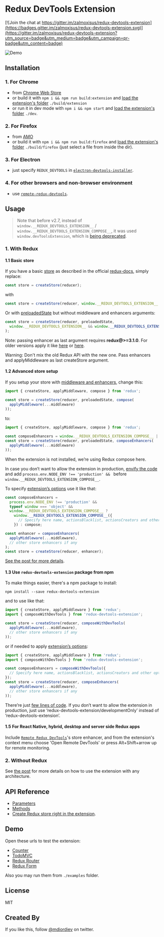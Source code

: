 # Redux DevTools Extension

[![Join the chat at https://gitter.im/zalmoxisus/redux-devtools-extension](https://badges.gitter.im/zalmoxisus/redux-devtools-extension.svg)](https://gitter.im/zalmoxisus/redux-devtools-extension?utm_source=badge&utm_medium=badge&utm_campaign=pr-badge&utm_content=badge)

![Demo](https://cloud.githubusercontent.com/assets/7957859/18002950/aacb82fc-6b93-11e6-9ae9-609862c18302.png)

## Installation

### 1. For Chrome
 - from [Chrome Web Store](https://chrome.google.com/webstore/detail/redux-devtools/lmhkpmbekcpmknklioeibfkpmmfibljd)
 - or build it with `npm i && npm run build:extension` and [load the extension's folder](https://developer.chrome.com/extensions/getstarted#unpacked) `./build/extension`
 - or run it in dev mode with `npm i && npm start` and [load the extension's folder](https://developer.chrome.com/extensions/getstarted#unpacked) `./dev`.

### 2. For Firefox
 - from [AMO](https://addons.mozilla.org/en-US/firefox/addon/remotedev/)
 - or build it with `npm i && npm run build:firefox` and [load the extension's folder](https://developer.mozilla.org/en-US/Add-ons/WebExtensions/Temporary_Installation_in_Firefox) `./build/firefox` (just select a file from inside the dir).

### 3. For Electron
  - just specify `REDUX_DEVTOOLS` in [`electron-devtools-installer`](https://github.com/GPMDP/electron-devtools-installer).

### 4. For other browsers and non-browser environment
  - use [`remote-redux-devtools`](https://github.com/zalmoxisus/remote-redux-devtools). 

## Usage

> Note that before v2.7, instead of `window.__REDUX_DEVTOOLS_EXTENSION__` / `window.__REDUX_DEVTOOLS_EXTENSION_COMPOSE__`, it was used `window.devToolsExtension`, which is [being deprecated](https://github.com/zalmoxisus/redux-devtools-extension/issues/220). 

### 1. With Redux
#### 1.1 Basic store
  
  If you have a basic [store](http://redux.js.org/docs/api/createStore.html) as described in the official [redux-docs](http://redux.js.org/index.html), simply replace:
  ```javascript
  const store = createStore(reducer);
  ```
  with
  ```javascript
  const store = createStore(reducer, window.__REDUX_DEVTOOLS_EXTENSION__ && window.__REDUX_DEVTOOLS_EXTENSION__());
  ```

  Or with [preloadedState](http://redux.js.org/docs/api/createStore.html) but without middleware and enhancers arguments:
  
  ```javascript
  const store = createStore(reducer, preloadedState, 
    window.__REDUX_DEVTOOLS_EXTENSION__ && window.__REDUX_DEVTOOLS_EXTENSION__()
  );
  ```

  Note: passing enhancer as last argument requires **redux@>=3.1.0**. For older versions apply it like [here](https://github.com/zalmoxisus/redux-devtools-extension/blob/v0.4.2/examples/todomvc/store/configureStore.js) or [here](https://github.com/zalmoxisus/redux-devtools-extension/blob/v0.4.2/examples/counter/store/configureStore.js#L7-L12).
  
  Warning: Don't mix the old Redux API with the new one. Pass enhancers and applyMiddleware as last createStore argument.

#### 1.2 Advanced store setup
  If you setup your store with [middleware and enhancers](http://redux.js.org/docs/api/applyMiddleware.html), change this:
  ```javascript
  import { createStore, applyMiddleware, compose } from 'redux';
  
  const store = createStore(reducer, preloadedState, compose(
    applyMiddleware(...middleware)
  ));
  ```
  to:
  ```javascript
  import { createStore, applyMiddleware, compose } from 'redux';
   
  const composeEnhancers = window.__REDUX_DEVTOOLS_EXTENSION_COMPOSE__ || compose;
  const store = createStore(reducer, preloadedState, composeEnhancers(
    applyMiddleware(...middleware)
  ));
  ```
  When the extension is not installed, we’re using Redux compose here.
  
  In case you don’t want to allow the extension in production, [envify the code](https://github.com/gaearon/redux-devtools/blob/master/docs/Walkthrough.md#exclude-devtools-from-production-builds) and add `process.env.NODE_ENV !== 'production' && ` before `window.__REDUX_DEVTOOLS_EXTENSION_COMPOSE__`.
  
  To specify [extension’s options](https://github.com/zalmoxisus/redux-devtools-extension/blob/master/docs/API/Arguments.md#windowdevtoolsextensionconfig) use it like that:
  ```js
  const composeEnhancers =
    process.env.NODE_ENV !== 'production' &&
    typeof window === 'object' &&
    window.__REDUX_DEVTOOLS_EXTENSION_COMPOSE__ ?   
      window.__REDUX_DEVTOOLS_EXTENSION_COMPOSE__({
        // Specify here name, actionsBlacklist, actionsCreators and other options
      }) : compose;

  const enhancer = composeEnhancers(
    applyMiddleware(...middleware),
    // other store enhancers if any
  );
  const store = createStore(reducer, enhancer);
  ```
  
  [See the post for more details](https://medium.com/@zalmoxis/improve-your-development-workflow-with-redux-devtools-extension-f0379227ff83).

#### 1.3 Use `redux-devtools-extension` package from npm

  To make things easier, there's a npm package to install:
  ```
  npm install --save redux-devtools-extension
  ```
  and to use like that:
  ```js
  import { createStore, applyMiddleware } from 'redux';
  import { composeWithDevTools } from 'redux-devtools-extension';

  const store = createStore(reducer, composeWithDevTools(
    applyMiddleware(...middleware),
    // other store enhancers if any
  ));
  ```
  or if needed to apply [extension’s options](https://github.com/zalmoxisus/redux-devtools-extension/blob/master/docs/API/Arguments.md#windowdevtoolsextensionconfig):
  ```js
  import { createStore, applyMiddleware } from 'redux';
  import { composeWithDevTools } from 'redux-devtools-extension';

  const composeEnhancers = composeWithDevTools({
    // Specify here name, actionsBlacklist, actionsCreators and other options
  });
  const store = createStore(reducer, composeEnhancers(
    applyMiddleware(...middleware),
    // other store enhancers if any
  ));
  ```  
  There’re just [few lines of code](https://github.com/zalmoxisus/redux-devtools-extension/blob/master/npm-package/index.js). If you don’t want to allow the extension in production, just use ‘redux-devtools-extension/developmentOnly’ instead of ‘redux-devtools-extension’.

#### 1.5 For React Native, hybrid, desktop and server side Redux apps
  Include [`Remote Redux DevTools`](https://github.com/zalmoxisus/remote-redux-devtools)'s store enhancer, and from the extension's context menu choose 'Open Remote DevTools' or press Alt+Shift+arrow up for remote monitoring.
  
### 2. Without Redux
  See [the post](https://medium.com/@zalmoxis/redux-devtools-without-redux-or-how-to-have-a-predictable-state-with-any-architecture-61c5f5a7716f) for more details on how to use the extension with any architecture.
  
## API Reference
  - [Parameters](docs/API/Arguments.md)
  - [Methods](docs/API/Methods.md)
  - [Create Redux store right in the extension](docs/API/Methods.md).

## Demo
Open these urls to test the extension:

 - [Counter](http://zalmoxisus.github.io/examples/counter/)
 - [TodoMVC](http://zalmoxisus.github.io/examples/todomvc/)
 - [Redux Router](http://zalmoxisus.github.io/examples/router/)
 - [Redux Form](http://erikras.github.io/redux-form/#/examples/simple)

Also you may run them from `./examples` folder.

## License

MIT

## Created By

If you like this, follow [@mdiordiev](https://twitter.com/mdiordiev) on twitter.
